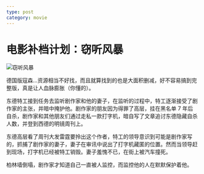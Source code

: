 ```yaml
---
type: post
category: movie
---
```


# 电影补档计划：窃听风暴

![窃听风暴](https://img1.doubanio.com/view/photo/l/public/p2492829757.webp)

德国版寇森...资源相当不好找，而且就算找到的也是大面积删减，好不容易搞到完整版，真是让人血脉膨胀（你懂的）。

东德特工接到任务去监听剧作家和他的妻子，在监听的过程中，特工逐渐接受了剧作家的主张，并暗中掩护他。剧作家的朋友因为得罪了高层，挂在黑名单 7 年后自杀，剧作家和其他朋友们通过走私一款打字机，暗自写了文章追讨东德隐藏自杀人数，并登到西德的明镜周刊上。

东德高层看了周刊大发雷霆要拎出这个作者，特工的领导意识到可能是剧作家写的，抓捕了剧作家的妻子，妻子在审讯中说出了打字机藏匿的位置。然而当领导赶到现场，打字机已经被特工销毁。妻子羞愧不已，在街上被汽车撞死。

柏林墙倒塌，剧作家才知道自己一直被人监控，而监控他的人在默默保护着他。
